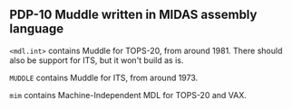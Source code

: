 ## PDP-10 Muddle written in MIDAS assembly language

`<mdl.int>` contains Muddle for TOPS-20, from around 1981.
There should also be support for ITS, but it won't build as is.

`MUDDLE` contains Muddle for ITS, from around 1973.

`mim` contains Machine-Independent MDL for TOPS-20 and VAX.
